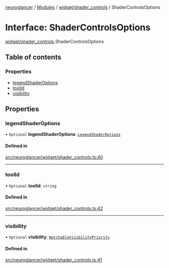 [neuroglancer](../README.md) / [Modules](../modules.md) / [widget/shader\_controls](../modules/widget_shader_controls.md) / ShaderControlsOptions

# Interface: ShaderControlsOptions

[widget/shader_controls](../modules/widget_shader_controls.md).ShaderControlsOptions

## Table of contents

### Properties

- [legendShaderOptions](widget_shader_controls.ShaderControlsOptions.md#legendshaderoptions)
- [toolId](widget_shader_controls.ShaderControlsOptions.md#toolid)
- [visibility](widget_shader_controls.ShaderControlsOptions.md#visibility)

## Properties

### legendShaderOptions

• `Optional` **legendShaderOptions**: [`LegendShaderOptions`](widget_shader_controls.LegendShaderOptions.md)

#### Defined in

[src/neuroglancer/widget/shader_controls.ts:40](https://github.com/ActiveBrainAtlas2/neuroglancer/blob/1beb5d34/src/neuroglancer/widget/shader_controls.ts#L40)

___

### toolId

• `Optional` **toolId**: `string`

#### Defined in

[src/neuroglancer/widget/shader_controls.ts:42](https://github.com/ActiveBrainAtlas2/neuroglancer/blob/1beb5d34/src/neuroglancer/widget/shader_controls.ts#L42)

___

### visibility

• `Optional` **visibility**: [`WatchableVisibilityPriority`](../classes/visibility_priority_frontend.WatchableVisibilityPriority.md)

#### Defined in

[src/neuroglancer/widget/shader_controls.ts:41](https://github.com/ActiveBrainAtlas2/neuroglancer/blob/1beb5d34/src/neuroglancer/widget/shader_controls.ts#L41)

